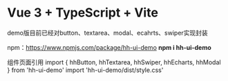 # Vue 3 + TypeScript + Vite
demo版目前已经对button、textarea、modal、ecahrts、swiper实现封装

npm：https://www.npmjs.com/package/hh-ui-demo
**npm i hh-ui-demo**

组件页面引用
    import { hhButton, hhTextarea, hhSwiper, hhEcharts, hhModal } from 'hh-ui-demo'
    import 'hh-ui-demo/dist/style.css'


